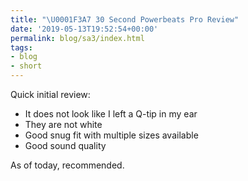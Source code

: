 ```yaml
---
title: "\U0001F3A7 30 Second Powerbeats Pro Review"
date: '2019-05-13T19:52:54+00:00'
permalink: blog/sa3/index.html
tags:
- blog
- short
---
```


Quick initial review:

* It does not look like I left a Q-tip in my ear
* They are not white
* Good snug fit with multiple sizes available
* Good sound quality

As of today, recommended.
